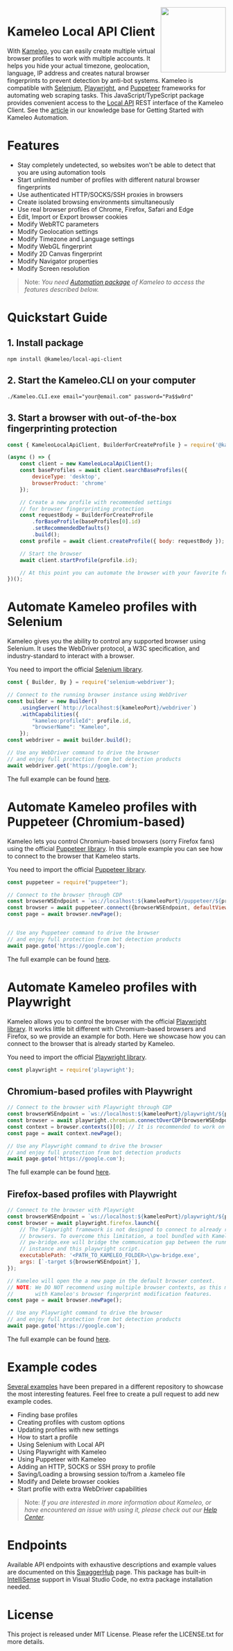 <img src="docs/kameleo-logo.png" width="150" align="right" />

# Kameleo Local API Client
With [Kameleo](https://kameleo.io), you can easily create multiple virtual browser profiles to work with multiple accounts. It helps you hide your actual timezone, geolocation, language, IP address and creates natural browser fingerprints to prevent detection by anti-bot systems. Kameleo is compatible with [Selenium](https://www.selenium.dev/), [Playwright](https://playwright.dev/), and [Puppeteer](https://pptr.dev/) frameworks for automating web scraping tasks. This JavaScript/TypeScript package provides convenient access to the [Local API](https://app.swaggerhub.com/apis/kameleo-team/kameleo-local-api/) REST interface of the Kameleo Client. See the [article](https://help.kameleo.io/hc/en-us/articles/4418166326417) in our knowledge base for Getting Started with Kameleo Automation.


# Features
- Stay completely undetected, so websites won't be able to detect that you are using automation tools
- Start unlimited number of profiles with different natural browser fingerprints
- Use authenticated HTTP/SOCKS/SSH proxies in browsers
- Create isolated browsing environments simultaneously
- Use real browser profiles of Chrome, Firefox, Safari and Edge
- Edit, Import or Export browser cookies
- Modify WebRTC parameters
- Modify Geolocation settings
- Modify Timezone and Language settings
- Modify WebGL fingerprint
- Modify 2D Canvas fingerprint
- Modify Navigator properties
- Modify Screen resolution

> Note: _You need [Automation package](https://kameleo.io/learn-more/automation/) of Kameleo to access the features described below._


# Quickstart Guide

## 1. Install package
```
npm install @kameleo/local-api-client
```

## 2. Start the Kameleo.CLI on your computer
```
./Kameleo.CLI.exe email="your@email.com" password="Pa$$w0rd"
```

## 3. Start a browser with out-of-the-box fingerprinting protection 
```javascript
const { KameleoLocalApiClient, BuilderForCreateProfile } = require('@kameleo/local-api-client');

(async () => {
    const client = new KameleoLocalApiClient();
    const baseProfiles = await client.searchBaseProfiles({
        deviceType: 'desktop',
        browserProduct: 'chrome'
    });

    // Create a new profile with recommended settings
    // for browser fingerprinting protection
    const requestBody = BuilderForCreateProfile
        .forBaseProfile(baseProfiles[0].id)
        .setRecommendedDefaults()
        .build();
    const profile = await client.createProfile({ body: requestBody });

    // Start the browser
    await client.startProfile(profile.id);

    // At this point you can automate the browser with your favorite framework
})();
```

# Automate Kameleo profiles with Selenium
Kameleo gives you the ability to control any supported browser using Selenium. It uses the WebDriver protocol, a W3C specification, and industry-standard to interact with a browser.

You need to import the official [Selenium library](https://www.npmjs.com/package/selenium-webdriver).
```javascript
const { Builder, By } = require('selenium-webdriver');
```

```javascript
// Connect to the running browser instance using WebDriver
const builder = new Builder()
    .usingServer(`http://localhost:${kameleoPort}/webdriver`)
    .withCapabilities({
        "kameleo:profileId": profile.id,
        "browserName": "Kameleo",
    });
const webdriver = await builder.build();

// Use any WebDriver command to drive the browser
// and enjoy full protection from bot detection products
await webdriver.get('https://google.com');
```

The full example can be found [here](https://github.com/kameleo-io/local-api-examples/blob/master/nodejs/connect_to_selenium/index.js).

# Automate Kameleo profiles with Puppeteer (Chromium-based)
Kameleo lets you control Chromium-based browsers (sorry Firefox fans) using the official [Puppeteer library](https://www.npmjs.com/package/puppeteer). In this simple example you can see how to connect to the browser that Kameleo starts.

You need to import the official [Puppeteer library](https://www.npmjs.com/package/puppeteer).

```javascript
const puppeteer = require("puppeteer");   
``` 

```javascript
// Connect to the browser through CDP
const browserWSEndpoint = `ws://localhost:${kameleoPort}/puppeteer/${profile.id}`;
const browser = await puppeteer.connect({browserWSEndpoint, defaultViewport: null});
const page = await browser.newPage();


// Use any Puppeteer command to drive the browser
// and enjoy full protection from bot detection products
await page.goto('https://google.com');
```

The full example can be found [here](https://github.com/kameleo-io/local-api-examples/blob/master/nodejs/connect_with_puppeteer/index.js).

# Automate Kameleo profiles with Playwright
Kameleo allows you to control the browser with the official [Playwright library](https://www.npmjs.com/package/playwright). It works little bit different with Chromium-based browsers and Firefox, so we provide an example for both. Here we showcase how you can connect to the browser that is already started by Kameleo.

You need to import the official [Playwright library](https://www.npmjs.com/package/playwright).

```javascript
const playwright = require('playwright');
```

## Chromium-based profiles with Playwright

```javascript
// Connect to the browser with Playwright through CDP
const browserWSEndpoint = `ws://localhost:${kameleoPort}/playwright/${profile.id}`;
const browser = await playwright.chromium.connectOverCDP(browserWSEndpoint);
const context = browser.contexts()[0]; // It is recommended to work on the default context. New context will work in incognito mode without spoofing.
const page = await context.newPage();

// Use any Playwright command to drive the browser
// and enjoy full protection from bot detection products
await page.goto('https://google.com');
```

The full example can be found [here](https://github.com/kameleo-io/local-api-examples/blob/master/nodejs/connect_with_playwright_to_chrome/index.js).

## Firefox-based profiles with Playwright

```javascript
// Connect to the browser with Playwright
const browserWSEndpoint = `ws://localhost:${kameleoPort}/playwright/${profile.id}`;
const browser = await playwright.firefox.launch({
    // The Playwright framework is not designed to connect to already running
    // browsers. To overcome this limitation, a tool bundled with Kameleo, named
    // pw-bridge.exe will bridge the communication gap between the running Firefox
    // instance and this playwright script.
    executablePath: '<PATH_TO_KAMELEO_FOLDER>\\pw-bridge.exe',
    args: [`-target ${browserWSEndpoint}`],
});

// Kameleo will open the a new page in the default browser context.
// NOTE: We DO NOT recommend using multiple browser contexts, as this might interfere
//       with Kameleo's browser fingerprint modification features.
const page = await browser.newPage();

// Use any Playwright command to drive the browser
// and enjoy full protection from bot detection products
await page.goto('https://google.com');
```

The full example can be found [here](https://github.com/kameleo-io/local-api-examples/blob/master/nodejs/connect_with_playwright_to_firefox/index.js).

# Example codes
[Several examples](https://github.com/kameleo-io/local-api-examples) have been prepared in a different repository to showcase the most interesting features. Feel free to create a pull request to add new example codes.

- Finding base profiles
- Creating profiles with custom options
- Updating profiles with new settings
- How to start a profile
- Using Selenium with Local API
- Using Playwright with Kameleo
- Using Puppeteer with Kameleo
- Adding an HTTP, SOCKS or SSH proxy to profile
- Saving/Loading a browsing session to/from a .kameleo file
- Modify and Delete browser cookies
- Start profile with extra WebDriver capabilities

> Note: _If you are interested in more information about Kameleo, or have encountered an issue with using it, please check out our [Help Center](https://help.kameleo.io/)._


# Endpoints
Available API endpoints with exhaustive descriptions and example values are documented on this [SwaggerHub](https://app.swaggerhub.com/apis/kameleo-team/kameleo-local-api/) page. This package has built-in [IntelliSense](https://code.visualstudio.com/docs/editor/intellisense) support in Visual Studio Code, no extra package installation needed.


# License
This project is released under MIT License. Please refer the LICENSE.txt for more details.
